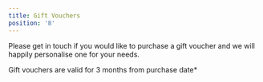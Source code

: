 ```yaml
---
title: Gift Vouchers
position: '8'
---
```

Please get in touch if you would like to purchase a gift voucher and we will happily personalise one for your needs.



Gift vouchers are valid for 3 months from purchase date*
